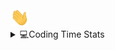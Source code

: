 <img src="https://raw.githubusercontent.com/guuzaa/guuzaa/master/assets/wave.gif" width="30px" />


<details>
<summary>💻Coding Time Stats</summary>

![](https://wakapi.dev/api/badge/guza/guza/interval:30_days?label=last30d)

![](https://github-readme-stats.vercel.app/api/wakatime?username=guza&api_domain=wakapi.dev&bg_color=1A202C&title_color=2F855A&icon_color=2F855A&text_color=ffffff&custom_title=This%20Week%20Stats&layout=compact)

</details>
<br>